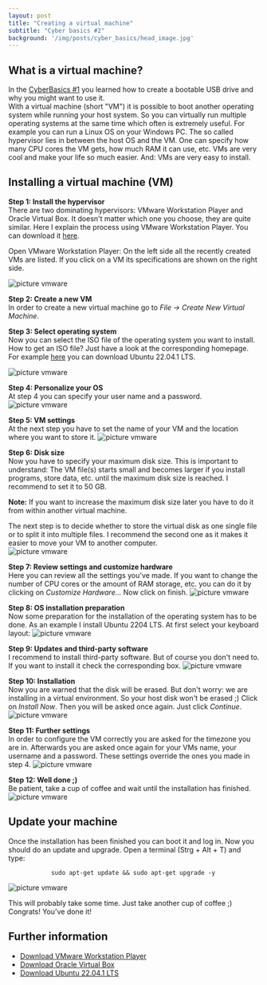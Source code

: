 ```yaml
---
layout: post
title: "Creating a virtual machine"
subtitle: "Cyber basics #2"
background: '/img/posts/cyber_basics/head_image.jpg'
---
```


## What is a virtual machine?
In the [CyberBasics #1]() you learned how to create a bootable USB drive and why you might want to use it.  
With a virtual machine (short "VM") it is possible to boot another operating system while running your host system. So you can virtually run multiple operating systems at the same time which often is extremely useful. For example you can run a Linux OS on your Windows PC. The so called hypervisor lies in between the host OS and the VM. One can specify how many CPU cores the VM gets, how much RAM it can use, etc. VMs are very cool and make your life so much easier. And: VMs are very easy to install.   


## Installing a virtual machine (VM)

**Step 1: Install the hypervisor**  
There are two dominating hypervisors: VMware Workstation Player and Oracle Virtual Box. It doesn't matter which one you choose, they are quite similar. Here I explain the process using VMware Workstation Player. You can download it [here](https://www.vmware.com/de/products/workstation-player.html).  

Open VMware Workstation Player: On the left side all the recently created VMs are listed. If you click on a VM its specifications are shown on the right side.

![picture vmware](/img/posts/cyber_basics/vmware_1.png)

**Step 2: Create a new VM**  
In order to create a new virtual machine go to _File -> Create New Virtual Machine_.


**Step 3: Select operating system**  
Now you can select the ISO file of the operating system you want to install. How to get an ISO file? Just have a look at the corresponding homepage. For example [here](https://ubuntu.com/download/desktop) you can download Ubuntu 22.04.1 LTS.

![picture vmware](/img/posts/cyber_basics/vmware_3.png)

**Step 4: Personalize your OS**  
At step 4 you can specify your user name and a password.
![picture vmware](/img/posts/cyber_basics/vmware_4.png)


**Step 5: VM settings**  
At the next step you have to set the name of your VM and the location where you want to store it.
![picture vmware](/img/posts/cyber_basics/vmware_5.png)


**Step 6: Disk size**  
Now you have to specify your maximum disk size. This is important to understand: The VM file(s) starts small and becomes larger if you install programs, store data, etc. until the maximum disk size is reached. I recommend to set it to 50 GB.  

**Note:** If you want to increase the maximum disk size later you have to do it from within another virtual machine.  

The next step is to decide whether to store the virtual disk as one single file or to split it into multiple files. I recommend the second one as it makes it easier to move your VM to another computer.  
![picture vmware](/img/posts/cyber_basics/vmware_6.png)


**Step 7: Review settings and customize hardware**  
Here you can review all the settings you've made. If you want to change the number of CPU cores or the amount of RAM storage, etc. you can do it by clicking on _Customize Hardware..._ Now click on finish.
![picture vmware](/img/posts/cyber_basics/vmware_7.png)


**Step 8: OS installation preparation**  
Now some preparation for the installation of the operating system has to be done. As an example I install Ubuntu 2204 LTS. At first select your keyboard layout:
![picture vmware](/img/posts/cyber_basics/vmware_8.png)

**Step 9: Updates and third-party software**  
I recommend to install third-party software. But of course you don't need to. If you want to install it check the corresponding box.
![picture vmware](/img/posts/cyber_basics/vmware_9.png)

**Step 10: Installation**  
Now you are warned that the disk will be erased. But don't worry: we are installing in a virtual environment. So your host disk won't be erased ;) Click on _Install Now_. Then you will be asked once again. Just click _Continue_.
![picture vmware](/img/posts/cyber_basics/vmware_10.png)

**Step 11: Further settings**  
In order to configure the VM correctly you are asked for the timezone you are in. Afterwards you are asked once again for your VMs name, your username and a password. These settings override the ones you made in step 4.
![picture vmware](/img/posts/cyber_basics/vmware_13.png)

**Step 12: Well done ;)**  
Be patient, take a cup of coffee and wait until the installation has finished.
![picture vmware](/img/posts/cyber_basics/vmware_14.png)


## Update your machine   
Once the installation has been finished you can boot it and log in. Now you should do an update and upgrade. Open a terminal (Strg + Alt + T) and type:

                sudo apt-get update && sudo apt-get upgrade -y

![picture vmware](/img/posts/cyber_basics/vmware_17.png)

This will probably take some time. Just take another cup of coffee ;)  
Congrats! You've done it!

## Further information
- [Download VMware Workstation Player](https://www.vmware.com/de/products/workstation-player.html)
- [Download Oracle Virtual Box](https://www.virtualbox.org/)
- [Download Ubuntu 22.04.1 LTS](https://ubuntu.com/download/desktop)